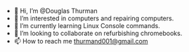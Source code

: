 - 👋 Hi, I’m @Douglas Thurman
- 👀 I’m interested in computers and repairing computers.
- 🌱 I’m currently learning Linux Console commands.
- 💞️ I’m looking to collaborate on refurbishing chromebooks.
- 📫 How to reach me thurmand001@gmail.com

<!---
DouglasThurman/DouglasThurman is a ✨ special ✨ repository because its `README.md` (this file) appears on your GitHub profile.
You can click the Preview link to take a look at your changes.
--->
